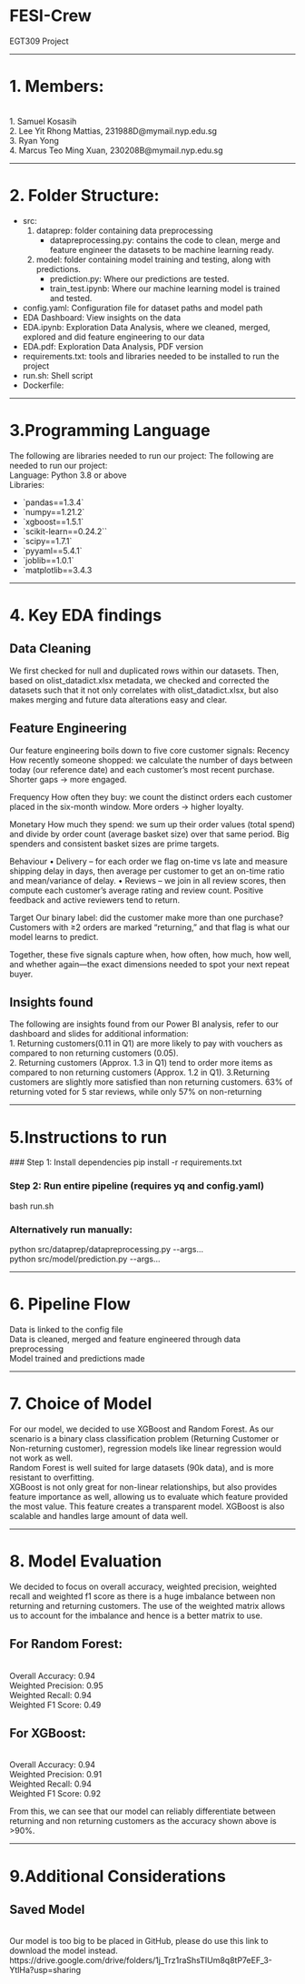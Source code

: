 # FESI-Crew
EGT309 Project <br>
<hr>
<h1>1. Members: </h1> <br>
1. Samuel Kosasih <br>
2. Lee Yit Rhong Mattias, 231988D@mymail.nyp.edu.sg<br>
3. Ryan Yong<br>
4. Marcus Teo Ming Xuan, 230208B@mymail.nyp.edu.sg<br>
<hr>
<h1>2. Folder Structure:</h1>
<ul>
<li>src:<ol>
<li>dataprep: folder containing data preprocessing
<ul>
<li>datapreprocessing.py: contains the code to clean, merge and feature engineer the datasets to be machine learning ready. </li></ul></li>
<li>model: folder containing model training and testing, along with predictions.
<ul>
<li>prediction.py: Where our predictions are tested. </li>
<li>train_test.ipynb: Where our machine learning model is trained and tested. </li>
</ul>
</li>


</ol>
</li>
<li>config.yaml: Configuration file for dataset paths and model path </li>
<li>EDA Dashboard: View insights on the data </li>
<li>EDA.ipynb: Exploration Data Analysis, where we cleaned, merged, explored and did feature engineering to our data</li>
<li>EDA.pdf: Exploration Data Analysis, PDF version</li>
<li>requirements.txt: tools and libraries needed to be installed to run the project </li>
<li>run.sh: Shell script </li>
<li>Dockerfile: </li>
</ul>
<hr>
<h1>3.Programming Language </h1>
The following are libraries needed to run our project:
The following are needed to run our project:<br>
Language: Python 3.8 or above<br>
Libraries:<br>
<ul>
<li>`pandas==1.3.4`</li>
<li>`numpy==1.21.2`</li>
<li>`xgboost==1.5.1`</li>
<li>`scikit-learn==0.24.2``</li>
<li>`scipy==1.7.1`</li>
<li>`pyyaml==5.4.1`</li>
<li>`joblib==1.0.1`</li>
<li>`matplotlib==3.4.3</li>
</ul>


<hr>

<h1>4. Key EDA findings </h1>
<h2>Data Cleaning</h2>
We first checked for null and duplicated rows within our datasets. Then, based on olist_datadict.xlsx metadata, we checked and corrected the datasets such that it not only correlates with olist_datadict.xlsx, but also makes merging and future data alterations easy and clear.
<h2>Feature Engineering</h2>
Our feature engineering boils down to five core customer signals:
Recency
 How recently someone shopped: we calculate the number of days between today (our reference date) and each customer’s most recent purchase. Shorter gaps → more engaged.


Frequency
 How often they buy: we count the distinct orders each customer placed in the six-month window. More orders → higher loyalty.


Monetary
 How much they spend: we sum up their order values (total spend) and divide by order count (average basket size) over that same period. Big spenders and consistent basket sizes are prime targets.


Behaviour
 • Delivery – for each order we flag on-time vs late and measure shipping delay in days, then average per customer to get an on-time ratio and mean/variance of delay.
 • Reviews – we join in all review scores, then compute each customer’s average rating and review count. Positive feedback and active reviewers tend to return.


Target
 Our binary label: did the customer make more than one purchase? Customers with ≥2 orders are marked “returning,” and that flag is what our model learns to predict.


Together, these five signals capture when, how often, how much, how well, and whether again—the exact dimensions needed to spot your next repeat buyer.
<h2>Insights found</h2>
The following are insights found from our Power BI analysis, refer to our dashboard and slides for additional information: <br>
1. Returning customers(0.11 in Q1) are more likely to pay with vouchers as compared to non returning customers (0.05). <br>
2. Returning customers (Approx. 1.3 in Q1) tend to order more items as compared to non returning customers (Approx. 1.2 in Q1).
3.Returning customers are slightly more satisfied than non returning customers. 63% of returning voted for 5 star reviews, while only 57% on non-returning

<hr>

<h1>5.Instructions to run </h1>
### Step 1: Install dependencies
pip install -r requirements.txt <br>


### Step 2: Run entire pipeline (requires yq and config.yaml)
bash run.sh<br>


### Alternatively run manually:
python src/dataprep/datapreprocessing.py --args...<br>
python src/model/prediction.py --args… <br>


<hr>


<h1>6. Pipeline Flow </h1>
Data is linked to the config file <br>
 Data is cleaned, merged and feature engineered through data preprocessing <br>
Model trained and predictions made <br>
<hr>


<h1>7. Choice of Model</h1>
For our model, we decided to use XGBoost and Random Forest. As our scenario is a binary class classification problem (Returning Customer or Non-returning customer), regression models like linear regression would not work as well. <br>
Random Forest is well suited for large datasets (90k data), and is more resistant to overfitting. <br>
XGBoost is not only great for non-linear relationships, but also provides feature importance as well, allowing us to evaluate which feature provided the most value. This feature creates a transparent model.  XGBoost is also scalable and handles large amount of data well.<br>
<hr>

<h1>8. Model Evaluation </h1>
We decided to focus on overall accuracy, weighted precision, weighted recall and weighted f1 score as there is a huge imbalance between non returning and returning customers. The use of the weighted matrix allows us to account for the imbalance and hence is a better matrix to use. <br>
<h2>For Random Forest: </h2><br>
Overall Accuracy: 0.94<br>
Weighted Precision: 0.95 <br>
Weighted Recall: 0.94<br>
Weighted F1 Score: 0.49<br>

<h2>For XGBoost: </h2><br>
Overall Accuracy: 0.94 <br>
Weighted Precision: 0.91<br>
Weighted Recall: 0.94<br>
Weighted F1 Score: 0.92<br>


From this, we can see that our model can reliably differentiate between returning and non returning customers as the accuracy shown above is >90%. <br>


<hr>
<h1>9.Additional Considerations </h1>
<h2>Saved Model</h2> <br>
Our model is too big to be placed in GitHub, please do use this link to download the model instead. <br>
https://drive.google.com/drive/folders/1j_Trz1raShsTIUm8q8tP7eEF_3-YtlHa?usp=sharing <br>


